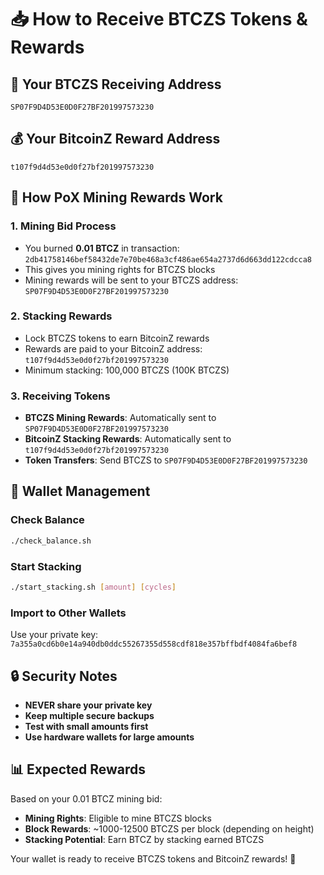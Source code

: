 # 📥 How to Receive BTCZS Tokens & Rewards

## 🎯 Your BTCZS Receiving Address
```
SP07F9D4D53E0D0F27BF201997573230
```

## 💰 Your BitcoinZ Reward Address
```
t107f9d4d53e0d0f27bf201997573230
```

## 🔄 How PoX Mining Rewards Work

### 1. Mining Bid Process
- You burned **0.01 BTCZ** in transaction: `2db41758146bef58432de7e70be468a3cf486ae654a2737d6d663dd122cdcca8`
- This gives you mining rights for BTCZS blocks
- Mining rewards will be sent to your BTCZS address: `SP07F9D4D53E0D0F27BF201997573230`

### 2. Stacking Rewards
- Lock BTCZS tokens to earn BitcoinZ rewards
- Rewards are paid to your BitcoinZ address: `t107f9d4d53e0d0f27bf201997573230`
- Minimum stacking: 100,000 BTCZS (100K BTCZS)

### 3. Receiving Tokens
- **BTCZS Mining Rewards**: Automatically sent to `SP07F9D4D53E0D0F27BF201997573230`
- **BitcoinZ Stacking Rewards**: Automatically sent to `t107f9d4d53e0d0f27bf201997573230`
- **Token Transfers**: Send BTCZS to `SP07F9D4D53E0D0F27BF201997573230`

## 🔧 Wallet Management

### Check Balance
```bash
./check_balance.sh
```

### Start Stacking
```bash
./start_stacking.sh [amount] [cycles]
```

### Import to Other Wallets
Use your private key: `7a355a0cd6b0e14a940db0ddc55267355d558cdf818e357bffbdf4084fa6bef8`

## 🔒 Security Notes
- **NEVER share your private key**
- **Keep multiple secure backups**
- **Test with small amounts first**
- **Use hardware wallets for large amounts**

## 📊 Expected Rewards

Based on your 0.01 BTCZ mining bid:
- **Mining Rights**: Eligible to mine BTCZS blocks
- **Block Rewards**: ~1000-12500 BTCZS per block (depending on height)
- **Stacking Potential**: Earn BTCZ by stacking earned BTCZS

Your wallet is ready to receive BTCZS tokens and BitcoinZ rewards! 🚀

